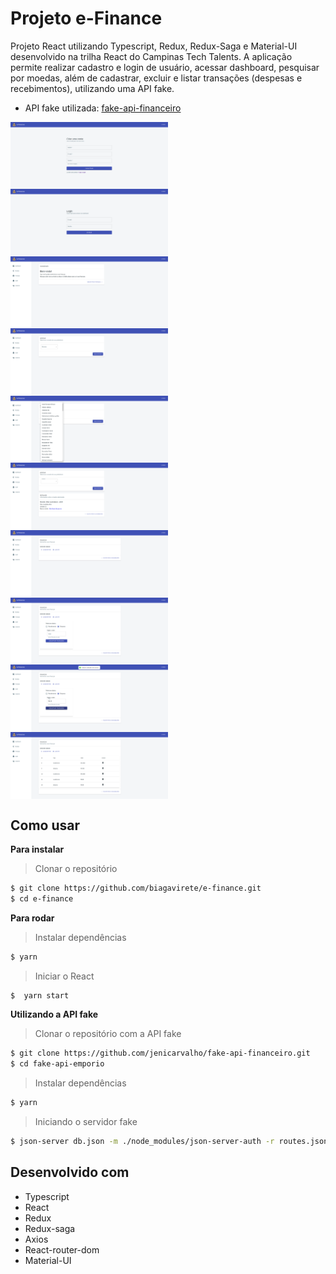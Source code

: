 # Projeto e-Finance

Projeto React utilizando Typescript, Redux, Redux-Saga e Material-UI desenvolvido na trilha React do Campinas Tech Talents.
A aplicação permite realizar cadastro e login de usuário, acessar dashboard, pesquisar por moedas, além de cadastrar, excluir e listar transações (despesas e recebimentos), utilizando uma API fake.

* API fake utilizada: <a href="https://github.com/jenicarvalho/fake-api-financeiro">fake-api-financeiro</a>

<img src="https://github.com/biagavirete/e-finance/blob/master/src/assets/efinance_signup.png" width="50%" align="center" />
<img src="https://github.com/biagavirete/e-finance/blob/master/src/assets/efinance_login.png" width="50%" align="center"/>
<img src="https://github.com/biagavirete/e-finance/blob/master/src/assets/efinance_dashboard.png" width="50%" align="center" />
<img src="https://github.com/biagavirete/e-finance/blob/master/src/assets/efinance_currency.png" width="50%" align="center"/>
<img src="https://github.com/biagavirete/e-finance/blob/master/src/assets/efinance_currency_select.png" width="50%" align="center" />
<img src="https://github.com/biagavirete/e-finance/blob/master/src/assets/efinance_currency_info.png" width="50%" align="center"/>
<img src="https://github.com/biagavirete/e-finance/blob/master/src/assets/efinance_finance.png" width="50%" align="center" />
<img src="https://github.com/biagavirete/e-finance/blob/master/src/assets/efinance_finance_new.png" width="50%" align="center"/>
<img src="https://github.com/biagavirete/e-finance/blob/master/src/assets/efinance_currency_success.png" width="50%" align="center"/>
<img src="https://github.com/biagavirete/e-finance/blob/master/src/assets/efinance_finance_list.png" width="50%" align="center"/>

## Como usar

**Para instalar**
> Clonar o repositório

```bash
$ git clone https://github.com/biagavirete/e-finance.git
$ cd e-finance
```

**Para rodar**
> Instalar dependências

```bash
$ yarn
```

> Iniciar o React

```bash
$  yarn start
```

**Utilizando a API fake**

> Clonar o repositório com a API fake

```bash
$ git clone https://github.com/jenicarvalho/fake-api-financeiro.git
$ cd fake-api-emporio
```

> Instalar dependências

```bash
$ yarn
```

> Iniciando o servidor fake

```bash
$ json-server db.json -m ./node_modules/json-server-auth -r routes.json --port 4000
```

## Desenvolvido com

* Typescript
* React
* Redux
* Redux-saga
* Axios
* React-router-dom
* Material-UI

